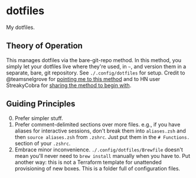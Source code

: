 # dotfiles

My dotfiles.

## Theory of Operation

This manages dotfiles via the bare-git-repo method. In this method, you simply let your dotfiles live where they're used, in `~`, and version them in a separate, bare, git repository. See `./.config/dotfiles` for setup. Credit to @teamsnelgrove for [pointing me to this method][snelgrove] and to HN user StreakyCobra for [sharing the method to begin with][streakycobra].

## Guiding Principles

0. Prefer simpler stuff.
1. Prefer comment-delimited sections over more files. e.g., if you have aliases for interactive sessions, don't break them into `aliases.zsh` and then `source aliases.zsh` from `.zshrc`. Just put them in the `# Functions.` section of your `.zshrc`.
2. Embrace minor inconvenience. `./.config/dotfiles/Brewfile` doesn't mean you'll never need to `brew install` manually when you have to. Put another way: this is not a Terraform template for unattended provisioning of new boxes. This is a folder full of configuration files.

[snelgrove]: https://github.com/teamsnelgrove/dotfiles/tree/2bbfa8d689248874d1265036c8ee2efec7489389#bare-your-sole
[streakycobra]: https://news.ycombinator.com/item?id=11071754
